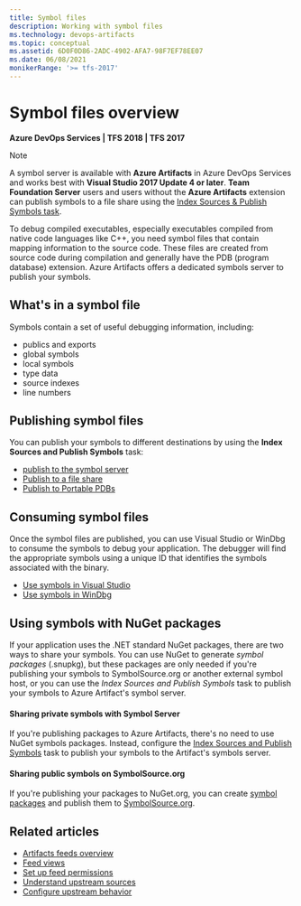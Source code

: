 ```yaml
---
title: Symbol files
description: Working with symbol files
ms.technology: devops-artifacts
ms.topic: conceptual
ms.assetid: 6D0F0D86-2ADC-4902-AFA7-98F7EF78EE07
ms.date: 06/08/2021
monikerRange: '>= tfs-2017'
---
```


# Symbol files overview

**Azure DevOps Services | TFS 2018 | TFS 2017**

> [!NOTE]
> A symbol server is available with **Azure Artifacts** in Azure DevOps Services and works best with **Visual Studio 2017 Update 4 or later**. **Team Foundation Server** users and users without the **Azure Artifacts** extension can publish symbols to a file share using the [Index Sources & Publish Symbols task](../../pipelines/tasks/build/index-sources-publish-symbols.md).

To debug compiled executables, especially executables compiled from native code languages like C++, you need symbol files that contain mapping information to the source code. These files are created from source code during compilation and generally have the PDB (program database) extension. Azure Artifacts offers a dedicated symbols server to publish your symbols.

## What's in a symbol file

Symbols contain a set of useful debugging information, including:

- publics and exports
- global symbols
- local symbols
- type data
- source indexes
- line numbers

## Publishing symbol files

You can publish your symbols to different destinations by using the **Index Sources and Publish Symbols** task:  

- [publish to the symbol server](../../pipelines/artifacts/symbols.md#publish-symbols)
- [Publish to a file share](../../pipelines/artifacts/symbols.md#publish-symbols-to-a-file-share)
- [Publish to Portable PDBs](../../pipelines/artifacts/symbols.md#portable-pdbs)

## Consuming symbol files

Once the symbol files are published, you can use Visual Studio or WinDbg to consume the symbols to debug your application. The debugger will find the appropriate symbols using a unique ID that identifies the symbols associated with the binary.

- [Use symbols in Visual Studio](../symbols/debug-with-symbols-visual-studio.md)
- [Use symbols in WinDbg](../symbols/debug-with-symbols-windbg.md) 
 
## Using symbols with NuGet packages

If your application uses the .NET standard NuGet packages, there are two ways to share your symbols. You can use NuGet to generate *symbol packages* (.snupkg), but these packages are only needed if you're publishing your symbols to SymbolSource.org or another external symbol host, or you can use the *Index Sources and Publish Symbols* task to publish your symbols to Azure Artifact's symbol server.

#### Sharing private symbols with Symbol Server
If you're publishing packages to Azure Artifacts, there's no need to use NuGet symbols packages. Instead, configure the [Index Sources and Publish Symbols](../../pipelines/tasks/build/index-sources-publish-symbols.md) task to publish your symbols to the Artifact's symbols server.

#### Sharing public symbols on SymbolSource.org
If you're publishing your packages to NuGet.org, you can create [symbol packages](/nuget/create-packages/symbol-packages) and publish them to [SymbolSource.org](http://www.symbolsource.org/).

## Related articles

- [Artifacts feeds overview](./feeds.md)
- [Feed views](./views.md)
- [Set up feed permissions](../feeds/feed-permissions.md)
- [Understand upstream sources](./upstream-sources.md)
- [Configure upstream behavior](./upstream-behavior.md)